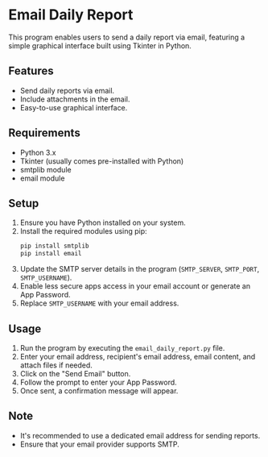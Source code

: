 # Email Daily Report

This program enables users to send a daily report via email, featuring a simple graphical interface built using Tkinter in Python.

## Features
- Send daily reports via email.
- Include attachments in the email.
- Easy-to-use graphical interface.

## Requirements
- Python 3.x
- Tkinter (usually comes pre-installed with Python)
- smtplib module
- email module

## Setup
1. Ensure you have Python installed on your system.
2. Install the required modules using pip:
    ```bash
    pip install smtplib
    pip install email
    ```
3. Update the SMTP server details in the program (`SMTP_SERVER`, `SMTP_PORT`, `SMTP_USERNAME`).
4. Enable less secure apps access in your email account or generate an App Password.
5. Replace `SMTP_USERNAME` with your email address.

## Usage
1. Run the program by executing the `email_daily_report.py` file.
2. Enter your email address, recipient's email address, email content, and attach files if needed.
3. Click on the "Send Email" button.
4. Follow the prompt to enter your App Password.
5. Once sent, a confirmation message will appear.

## Note
- It's recommended to use a dedicated email address for sending reports.
- Ensure that your email provider supports SMTP.
